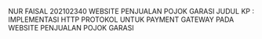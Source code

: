 NUR FAISAL 202102340
WEBSITE PENJUALAN POJOK GARASI
JUDUL KP : IMPLEMENTASI HTTP PROTOKOL UNTUK PAYMENT GATEWAY PADA WEBSITE PENJUALAN POJOK GARASI

